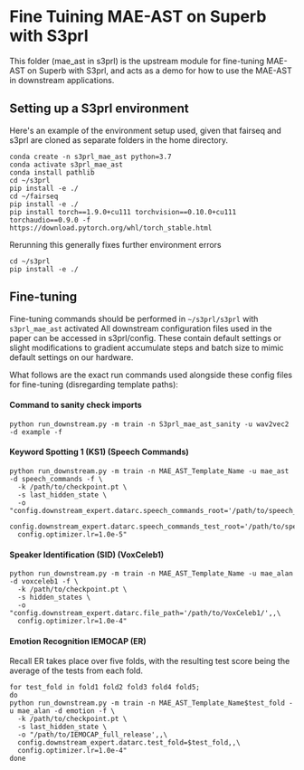 # Fine Tuining MAE-AST on Superb with S3prl

This folder (mae_ast in s3prl) is the upstream module for fine-tuning MAE-AST on Superb with S3prl, and acts as a demo for how to use the MAE-AST in downstream applications.

## Setting up a S3prl environment
Here's an example of the environment setup used, given that fairseq and s3prl are cloned as separate folders in the home directory.

```
conda create -n s3prl_mae_ast python=3.7
conda activate s3prl_mae_ast
conda install pathlib
cd ~/s3prl
pip install -e ./
cd ~/fairseq
pip install -e ./
pip install torch==1.9.0+cu111 torchvision==0.10.0+cu111 torchaudio==0.9.0 -f https://download.pytorch.org/whl/torch_stable.html
```

Rerunning this generally fixes further environment errors
```
cd ~/s3prl
pip install -e ./
```

## Fine-tuning

Fine-tuning commands should be performed in ``~/s3prl/s3prl`` with ``s3prl_mae_ast`` activated
All downstream configuration files used in the paper can be accessed in s3prl/config. These contain default settings or slight modifications to gradient accumulate steps and batch size to mimic default settings on our hardware.

What follows are the exact run commands used alongside these config files for fine-tuning (disregarding template paths):
#### Command to sanity check imports
```
python run_downstream.py -m train -n S3prl_mae_ast_sanity -u wav2vec2 -d example -f
```

#### Keyword Spotting 1 (KS1) (Speech Commands)
```
python run_downstream.py -m train -n MAE_AST_Template_Name -u mae_ast -d speech_commands -f \
  -k /path/to/checkpoint.pt \
  -s last_hidden_state \
  -o "config.downstream_expert.datarc.speech_commands_root='/path/to/speech_commands_v0.01/',,\
  config.downstream_expert.datarc.speech_commands_test_root='/path/to/speech_commands_test_set_v0.01/',,\
  config.optimizer.lr=1.0e-5"
```

#### Speaker Identification (SID) (VoxCeleb1)
```
python run_downstream.py -m train -n MAE_AST_Template_Name -u mae_alan -d voxceleb1 -f \
  -k /path/to/checkpoint.pt \
  -s hidden_states \
  -o "config.downstream_expert.datarc.file_path='/path/to/VoxCeleb1/',,\
  config.optimizer.lr=1.0e-4"
```

#### Emotion Recognition IEMOCAP (ER)
Recall ER takes place over five folds, with the resulting test score being the average of the tests from each fold.
```
for test_fold in fold1 fold2 fold3 fold4 fold5;
do
python run_downstream.py -m train -n MAE_AST_Template_Name$test_fold -u mae_alan -d emotion -f \
  -k /path/to/checkpoint.pt \
  -s last_hidden_state \
  -o "/path/to/IEMOCAP_full_release',,\
  config.downstream_expert.datarc.test_fold=$test_fold,,\
  config.optimizer.lr=1.0e-4"
done
```
